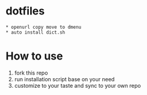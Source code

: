 # dotfiles

    * openurl copy move to dmenu
    * auto install dict.sh


# How to use

1. fork this repo
2. run installation script base on your need
3. customize to your taste and sync to your own repo
